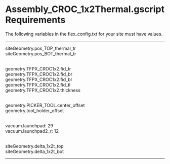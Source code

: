 # Assembly_CROC_1x2Thermal.gscript Requirements

The following variables in the flex_config.txt for your site must have values.

- - - -
siteGeometry.pos_TOP_thermal_tr <br/>
siteGeometry.pos_BOT_thermal_tr <br/> <br/>

geometry.TFPX_CROC1x2.fid_tr <br/>
geometry.TFPX_CROC1x2.fid_br <br/>
geometry.TFPX_CROC1x2.fid_bl <br/>
geometry.TFPX_CROC1x2.fid_tl <br/>
geometry.TFPX_CROC1x2.thickness <br/> <br/>

geometry.PICKER_TOOL.center_offset <br/>
geometry.tool_holder_offset <br/> <br/>

vacuum.launchpad: 29 <br/>
vacuum.launchpad2_r: 12 <br/> <br/>

siteGeometry.delta_1x2t_top <br/>
siteGeometry.delta_1x2t_bot <br/>
- - - -

